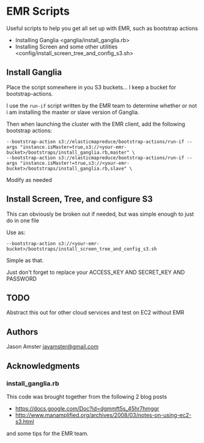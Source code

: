 EMR Scripts
===========

Useful scripts to help you get all set up with EMR, such as bootstrap actions

* Installing Ganglia <ganglia/install_ganglia.rb>
* Installing Screen and some other utilities <config/install_screen_tree_and_config_s3.sh>


Install Ganglia
---------------
    
Place the script somewhere in you S3 buckets... I keep a bucket for bootstrap-actions.

I use the <code>run-if</code> script written by the EMR team to determine whether or not i am installing the master or slave version of Ganglia.

Then when launching the cluster with the EMR client, add the following bootstrap actions:

    --bootstrap-action s3://elasticmapreduce/bootstrap-actions/run-if --args "instance.isMaster=true,s3://<your-emr-bucket>/bootstraps/install_ganglia.rb,master" \
    --bootstrap-action s3://elasticmapreduce/bootstrap-actions/run-if --args "instance.isMaster!=true,s3://<your-emr-bucket>/bootstraps/install_ganglia.rb,slave" \

Modify as needed

Install Screen, Tree, and configure S3
---------------
This can obviously be broken out if needed, but was simple enough to just do in one file

Use as:
    
    --bootstrap-action s3://<your-emr-bucket>/bootstraps/install_screen_tree_and_config_s3.sh

Simple as that.

Just don't forget to replace your ACCESS_KEY AND SECRET_KEY AND PASSWORD

TODO
-----------
Abstract this out for other cloud services and test on EC2 without EMR


Authors
-------

Jason Amster <jayamster@gmail.com>

Acknowledgments
---------------
### install_ganglia.rb

This code was brought together from the following 2 blog posts

* https://docs.google.com/Doc?id=dgmmft5s_45hr7hmggr
* http://www.manamplified.org/archives/2008/03/notes-on-using-ec2-s3.html

and some tips for the EMR team.